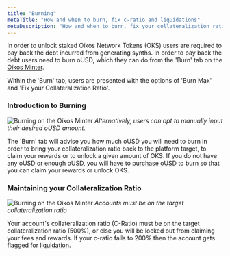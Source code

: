 ```yaml
---
title: "Burning"
metaTitle: "How and when to burn, fix c-ratio and liquidations"
metaDescription: "How and when to burn, fix your collateralization ratio"
---
```

In order to unlock staked Oikos Network Tokens (OKS) users are required to pay back the debt incurred from generating synths. In order to pay back the debt users need to burn oUSD, which they can do from the 'Burn' tab on the [Oikos Minter](https://minter.oikos.cash/w). 

Within the 'Burn' tab, users are presented with the options of 'Burn Max' and 'Fix your Collateralization Ratio'.

### Introduction to Burning

![Burning on the Oikos Minter](minterBurn.gif)
*Alternatively, users can opt to manually input their desired oUSD amount.*

The 'Burn' tab will advise you how much oUSD you will need to burn in order to bring your collateralization ratio back to the platform target, to claim your rewards or to unlock a given amount of OKS. If you do not have any oUSD or enough oUSD, you will have to [purchase oUSD](https://pancakeswap.finance/swap?inputCurrency=0xbb4cdb9cbd36b01bd1cbaebf2de08d9173bc095c&outputCurrency=0x6bf2be9468314281cd28a94c35f967cafd388325) to burn so that you can claim your rewards or unlock OKS. 

### Maintaining your Collateralization Ratio

![Burning on the Oikos Minter](minterBurnFixRatio.gif)
*Accounts must be on the target collateralization ratio*

Your account's collateralization ratio (C-Ratio) must be on the target collateralization ratio (500%), or else you will be locked out from claiming your fees and rewards. If your c-ratio falls to 200% then the account gets flagged for [liquidation](/liquidations).
